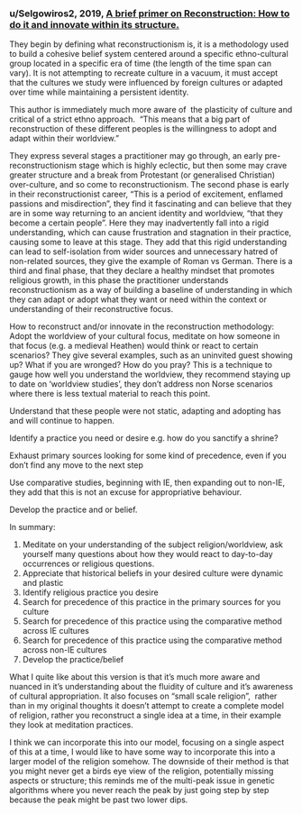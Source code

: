 ### u/Selgowiros2, 2019, [A brief primer on Reconstruction: How to do it and innovate within its structure.](https://www.reddit.com/r/heathenry/comments/dit35c/a_brief_primer_on_reconstruction_how_to_do_it_and/?utm_medium=android_app&utm_source=share)

They begin by defining what reconstructionism is, it is a methodology used to build a cohesive belief system centered around a specific ethno-cultural group located in a specific era of time (the length of the time span can vary). It is not attempting to recreate culture in a vacuum, it must accept that the cultures we study were influenced by foreign cultures or adapted over time while maintaining a persistent identity.

This author is immediately much more aware of  the plasticity of culture and critical of a strict ethno approach.  “This means that a big part of reconstruction of these different peoples is the willingness to adopt and adapt within their worldview.”

They express several stages a practitioner may go through, an early pre-reconstructionism stage which is highly eclectic, but then some may crave greater structure and a break from Protestant (or generalised Christian) over-culture, and so come to reconstructionism. The second phase is early in their reconstructionist career, “This is a period of excitement, enflamed passions and misdirection”, they find it fascinating and can believe that they are in some way returning to an ancient identity and worldview, “that they become a certain people”. Here they may inadvertently fall into a rigid understanding, which can cause frustration and stagnation in their practice, causing some to leave at this stage. They add that this rigid understanding can lead to self-isolation from wider sources and unnecessary hatred of non-related sources, they give the example of Roman vs German. There is a third and final phase, that they declare a healthy mindset that promotes religious growth, in this phase the practitioner understands reconstructionism as a way of building a baseline of understanding in which they can adapt or adopt what they want or need within the context or understanding of their reconstructive focus.

How to reconstruct and/or innovate in the reconstruction methodology:
Adopt the worldview of your cultural focus, meditate on how someone in that focus (e.g. a medieval Heathen) would think or react to certain scenarios? They give several examples, such as an uninvited guest showing up? What if you are wronged? How do you pray? This is a technique to gauge how well you understand the worldview, they recommend staying up to date on ‘worldview studies’, they don’t address non Norse scenarios where there is less textual material to reach this point.

Understand that these people were not static, adapting and adopting has and will continue to happen.

Identify a practice you need or desire e.g. how do you sanctify a shrine?

Exhaust primary sources looking for some kind of precedence, even if you don’t find any move to the next step

Use comparative studies, beginning with IE, then expanding out to non-IE, they add that this is not an excuse for appropriative behaviour.

Develop the practice and or belief.

In summary:
1.  Meditate on your understanding of the subject religion/worldview, ask yourself many questions about how they would react to day-to-day occurrences or religious questions.
2.  Appreciate that historical beliefs in your desired culture were dynamic and plastic
3.  Identify religious practice you desire
4.  Search for precedence of this practice in the primary sources for you culture
5.  Search for precedence of this practice using the comparative method across IE cultures
6.  Search for precedence of this practice using the comparative method across non-IE cultures
7.  Develop the practice/belief

What I quite like about this version is that it’s much more aware and nuanced in it’s understanding about the fluidity of culture and it’s awareness of cultural appropriation. It also focuses on “small scale religion”,  rather than in my original thoughts it doesn’t attempt to create a complete model of religion, rather you reconstruct a single idea at a time, in their example they look at meditation practices. 

I think we can incorporate this into our model, focusing on a single aspect of this at a time, I would like to have some way to incorporate this into a larger model of the religion somehow. The downside of their method is that you might never get a birds eye view of the religion, potentially missing aspects or structure; this reminds me of the multi-peak issue in genetic algorithms where you never reach the peak by just going step by step because the peak might be past two lower dips.